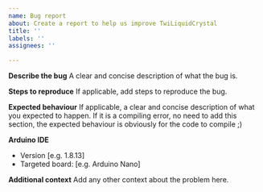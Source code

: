 ```yaml
---
name: Bug report
about: Create a report to help us improve TwiLiquidCrystal
title: ''
labels: ''
assignees: ''

---
```


**Describe the bug**
A clear and concise description of what the bug is. 

**Steps to reproduce**
If applicable, add steps to reproduce the bug.

**Expected behaviour**
If applicable, a clear and concise description of what you expected to happen. If it is a compiling error, no need to add this section, the expected behaviour is obviously for the code to compile ;)

**Arduino IDE**
 - Version [e.g. 1.8.13]
 - Targeted board: [e.g. Arduino Nano]

**Additional context**
Add any other context about the problem here.
